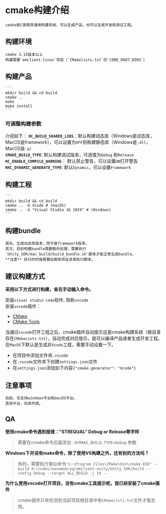 # cmake构建介绍
    cmake是C类程序通用构建系统，可以生成产品，也可以生成开发和调试工程。

## 构建环境
    cmake 3.15版本以上
    构建需要`emclient-linux`项目（`CMakelists.txt`的`CORE_ROOT_DIRS`）

## 构建产品
    ```
    mkdir build && cd build
    cmake ..
    make
    make install
    ```
### 可调整构建参数
介绍如下：
    **`HC_BUILD_SHARED_LIBS`**：默认构建动态库（Windows是动态库，MacOS是framework），可以设置为`OFF`则构建静态库（Windows是`.dll`，MacOS是`.a`）  
    **`CMAKE_BUILD_TYPE`**: 默认构建调试版本，可选值为`Debug` 和`Release`  
    **`HC_ENABLE_COMPILE_WARNING`**： 默认禁止警告，可以设置`ON`打开警告  
    **`MAC_DYNAMIC_GENERATE_TYPE`**: 默认`Dynamic`，可以设置`Framework`

## 构建工程
    ```
    mkdir build && cd build
    cmake .. -G Xcode # (macOS)
    cmake .. -G "Visual Studio 16 2019" # (Windows)
    ```
## 构建bundle

    首先，生成动态库版本，而不是framework版本。
    其次，目前构建bundle需要额外处理，需要执行`Unity_SDK/mac_build/build_bundle.sh`脚本才能正常生成bundle。
    **注意** 执行的时候需要在脚本所在目录执行脚本。

## 建议构建方式
**采用以下方式进行构建，省去手动输入命令。**

安装`visual studio code`软件, 简称`vscode`  
安装`vscode`插件：
  * [CMake](https://marketplace.visualstudio.com/items?itemName=twxs.cmake)
  * [CMake Tools](https://marketplace.visualstudio.com/items?itemName=ms-vscode.cmake-tools)
  
当通过`vscode`打开工程之后，cmake插件自动提示这是cmake构建系统（根目录存在`CMakeLists.txt`），自动完成对应提示，就可以编译产品或者生成开发工程。
在`MacOS`下默认是生成非`Xcode`工程，需要手动设置一下。
  * 在项目中添加文件夹`.vscode`
  * 在`.vscode`文件夹下创建`settings.json`文件
  * 在`settings.json`添加如下内容`{"cmake.generator": "Xcode"}`

## 注意事项

    目前，仅支持windows平台和macOS平台。
    其他平台，后续开放。

## QA

**使用cmake命令遇到报错："STREQUAL" Debug or Release等字样**
> 需要在cmake命令后面添加 `-DCMAKE_BUILD_TYPE=Debug` 参数

**Windows下并没有make命令，除了使用VS构建之外，还有别的方法吗？**
> 有的，需要执行类似命令`"C:\Program Files\CMake\bin\cmake.EXE" --build d:/codes/easemob/yq/emclient-unity/Unity_SDK/build --config Debug --target ALL_BUILD -j 10 --`

**为什么使用vscode打开项目，没有cmake工具提示呢，我已经安装了cmake插件**
> cmake插件只有检测到当前项目根目录中有`CMakeLists.txt`文件才能生效。